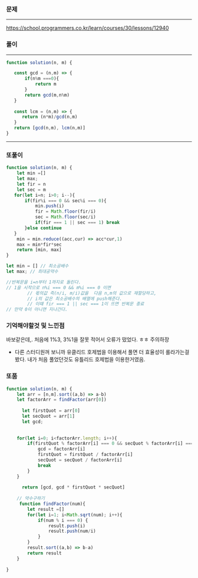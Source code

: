 ### 문제
---
https://school.programmers.co.kr/learn/courses/30/lessons/12940

### 풀이
----
```jsx
function solution(n, m) {

   const gcd = (n,m) => {
       if(n%m ===0){
           return m
       }
       return gcd(m,n%m)
   }
   
   const lcm = (n,m) => {
      return (n*m)/gcd(n,m)
   }
   return [gcd(n,m), lcm(n,m)]
}
```


---
### 또풀이
```jsx
function solution(n, m) {
    let min =[]
    let max;
    let fir = n
    let sec = m
   for(let i=n; i>0; i--){
       if(fir%i === 0 && sec%i === 0){
           min.push(i)
           fir = Math.floor(fir/i)
           sec = Math.floor(sec/i)
           if(fir === 1 || sec === 1) break
       }else continue
   }
    min = min.reduce((acc,cur) => acc*cur,1)
    max = min*fir*sec
    return [min, max]
}
```
```jsx
let min = [] // 최소공배수
let max; // 최대공약수

//반복문을 i=n부터 1까지로 돌린다.
// 1을 시작으로 n%i === 0 && m%i === 0 이면 
		// 몫의값 즉(n/i, m/i)값을  다음 n,m의 값으로 재할당하고,
		// i의 값은 최소공배수의 배열에 push해준다.
		// 이떄 fir === 1 || sec === 1이 뜨면 반복문 종료	
// 만약 0이 아니면 지나간다.
```
### 기억해야할것 및 느낀점
바보같은데,.
처음에 1%3, 3%1을 잘못 적어서 오류가 떴었다. ㅎㅎ 
주의하장

- 다른 스터디원꺼 보니까 유클리드 호제법을 이용해서 풀면 더 효율성이 롤라가는걸 봤다. 내가 처음 풀었던것도 유틀리드 호제법을 이용한거였음.   

### 또품
```jsx
function solution(n, m) {
    let arr = [n,m].sort((a,b) => a-b)
    let factorArr = findFactor(arr[0])
    
      let firstQuot = arr[0]
      let secQuot = arr[1]
      let gcd;
    
    
    for(let i=0; i<factorArr.length; i++){
        if(firstQuot % factorArr[i] === 0 && secQuot % factorArr[i] === 0){
            gcd = factorArr[i]
            firstQuot = firstQuot / factorArr[i]
            secQuot = secQuot / factorArr[i]
            break
        }
    }
    
      return [gcd, gcd * firstQuot * secQuot]
    
    // 약수구하기
     function findFactor(num){
        let result =[]
        for(let i=1; i<Math.sqrt(num); i++){
            if(num % i === 0) {
                result.push(i)
                result.push(num/i)
            }
        }
        result.sort((a,b) => b-a)
        return result
    }
  
}
```
